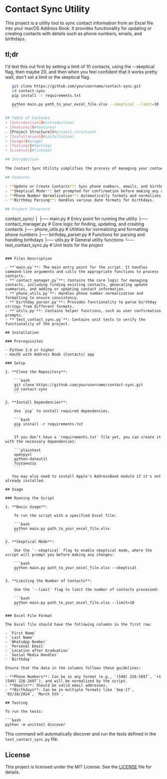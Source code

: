 # Contact Sync Utility

This project is a utility tool to sync contact information from an Excel file into your macOS Address Book. It provides functionality for updating or creating contacts with details such as phone numbers, emails, and birthdays.

## tl;dr 

I'd test this out first by setting a limit of 10 contacts, using the --skeptical flag, then maybe 20, and then when you feel confident that it works pretty well, don't set a limit or the skeptical flag. 

 ```bash
    git clone https://github.com/yourusername/contact-sync.git
    cd contact-sync
    pip install -r requirements.txt

    python main.py path_to_your_excel_file.xlsx --skeptical --limit=10
    ```

## Table of Contents
- [Introduction](#introduction)
- [Features](#features)
- [Project Structure](#project-structure)
- [Installation](#installation)
- [Usage](#usage)
- [Testing](#testing)
- [License](#license)

## Introduction

The Contact Sync Utility simplifies the process of managing your contacts. It reads from an Excel file and either updates existing contacts or creates new ones based on the information provided. The utility also supports "skeptical mode," where it prompts you for confirmation before making changes to your Address Book.

## Features

- **Update or Create Contacts**: Sync phone numbers, emails, and birthdays from an Excel file.
- **Skeptical Mode**: Get prompted for confirmation before making any updates to your contacts.
- **Phone Number Normalization**: Automatically formats and normalizes phone numbers for consistency.
- **Birthday Parsing**: Handles various date formats for birthdays.

## Project Structure

```
contact_sync/
│
├── main.py                # Entry point for running the utility
├── contact_manager.py     # Core logic for finding, updating, and creating contacts
├── phone_utils.py         # Utilities for normalizing and formatting phone numbers
├── birthday_parser.py     # Functions for parsing and handling birthdays
├── utils.py               # General utility functions
└── test_contact_sync.py   # Unit tests for the project
```

### Files Description

- **`main.py`**: The main entry point for the script. It handles command-line arguments and calls the appropriate functions to process contacts.
- **`contact_manager.py`**: Contains the core logic for managing contacts, including finding existing contacts, generating update summaries, and adding or updating contact information.
- **`phone_utils.py`**: Handles phone number normalization and formatting to ensure consistency.
- **`birthday_parser.py`**: Provides functionality to parse birthday strings from different formats.
- **`utils.py`**: Contains helper functions, such as user confirmation prompts.
- **`test_contact_sync.py`**: Contains unit tests to verify the functionality of the project.

## Installation

### Prerequisites

- Python 3.6 or higher
- macOS with Address Book (Contacts) app

### Setup

1. **Clone the Repository**:

    ```bash
    git clone https://github.com/yourusername/contact-sync.git
    cd contact-sync
    ```

2. **Install Dependencies**:

    Use `pip` to install required dependencies.

    ```bash
    pip install -r requirements.txt
    ```

    If you don’t have a `requirements.txt` file yet, you can create it with the necessary dependencies:

    ```plaintext
    openpyxl
    python-dateutil
    fuzzywuzzy
    ```
   
   You may also need to install Apple's AddressBook module if it's not already installed.

## Usage

### Running the Script

1. **Basic Usage**:

    To run the script with a specified Excel file:

    ```bash
    python main.py path_to_your_excel_file.xlsx
    ```

2. **Skeptical Mode**:

    Use the `--skeptical` flag to enable skeptical mode, where the script will prompt you before making any changes:

    ```bash
    python main.py path_to_your_excel_file.xlsx --skeptical
    ```

3. **Limiting the Number of Contacts**:

    Use the `--limit` flag to limit the number of contacts processed:

    ```bash
    python main.py path_to_your_excel_file.xlsx --limit=10
    ```

### Excel File Format

The Excel file should have the following columns in the first row:

- `First Name`
- `Last Name`
- `WhatsApp Number`
- `Personal Email`
- `Location after Graduation`
- `Social Media Handles`
- `Birthday`

Ensure that the data in the columns follows these guidelines:

- **Phone Numbers**: Can be in any format (e.g., `(540) 226-2697`, `+1 (540) 226-2697`), and will be normalized by the script.
- **Emails**: Should be valid email addresses.
- **Birthdays**: Can be in multiple formats like `Sep-17`, `03/18/2024`, `March 5th`.

## Testing

To run the tests:

```bash
python -m unittest discover
```

This command will automatically discover and run the tests defined in the `test_contact_sync.py` file.

## License

This project is licensed under the MIT License. See the [LICENSE](LICENSE) file for details.

